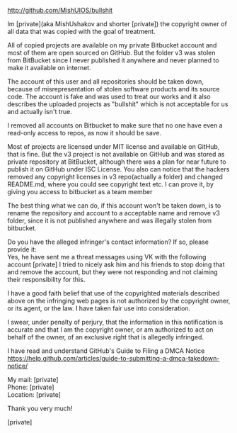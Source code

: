 http://github.com/MishUIOS/bullshit

Im [private](aka MishUshakov and shorter [private]) the copyright owner of all data that was copied with the goal of treatment.

All of copied projects are available on my private Bitbucket account and most of them are open sourced on GitHub. But the folder v3 was stolen from BitBucket since I never published it anywhere and never planned to make it available on internet.

The account of this user and all repositories should be taken down, because of misrepresentation of stolen software products and its source code. The account is fake and was used to treat our works and it also describes the uploaded projects as "bullshit" which is not acceptable for us and actually isn't true.

I removed all accounts on Bitbucket to make sure that no one have even a read-only access to repos, as now it should be save.

Most of projects are licensed under MIT license and available on GitHub, that is fine. But the v3 project is not available on GitHub and was stored as private repository at BitBucket, although there was a plan for near future to publish it on GitHub under ISC License. You also can notice that the hackers removed any copyright licenses in v3 repo(actually a folder) and changed README.md, where you could see copyright text etc. I can prove it, by giving you access to bitbucket as a team member

The best thing what we can do, if this account won't be taken down, is to rename the repository and account to a acceptable name and remove v3 folder, since it is not published anywhere and was illegally stolen from bitbucket.

Do you have the alleged infringer's contact information? If so, please provide it:  
Yes, he have sent me a threat messages using VK with the following account [private]
I tried to nicely ask him and his friends to stop doing that and remove the account, but they were not responding and not claiming their responsibility for this.

I have a good faith belief that use of the copyrighted materials described above on the infringing web pages is not authorized by the copyright owner, or its agent, or the law. I have taken fair use into consideration.

I swear, under penalty of perjury, that the information in this notification is accurate and that I am the copyright owner, or am authorized to act on behalf of the owner, of an exclusive right that is allegedly infringed.

I have read and understand GitHub's Guide to Filing a DMCA Notice  
https://help.github.com/articles/guide-to-submitting-a-dmca-takedown-notice/  

My mail: [private]  
Phone: [private]  
Location: [private]

Thank you very much!  

[private]
